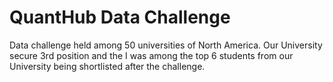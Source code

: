 # QuantHub Data Challenge
Data challenge held among 50 universities of North America. Our University secure 3rd position and the I was among the top 6 students from our University being shortlisted after the challenge.

